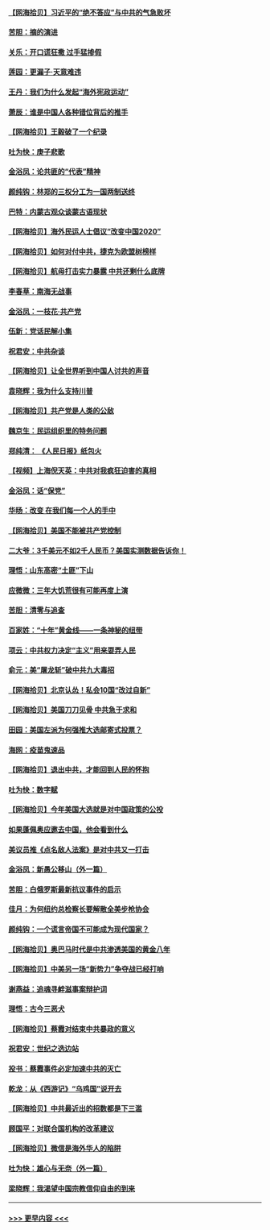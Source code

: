 #### [【网海拾贝】习近平的“绝不答应”与中共的气急败坏](../pages/nsc993/n12382819.md?t=09060602) 
#### [苦胆：摘的演进](../pages/nsc993/n12382619.md?t=09060602) 
#### [关乐：开口谎狂撒 过手猛掺假](../pages/nsc993/n12382604.md?t=09060602) 
#### [莲园：更漏子‧天意难违](../pages/nsc993/n12382598.md?t=09060602) 
#### [王丹：我们为什么发起“海外宪政运动”](../pages/nsc993/n12380286.md?t=09060602) 
#### [萧辰：谁是中国人各种错位背后的推手](../pages/nsc993/n12379800.md?t=09060602) 
#### [【网海拾贝】王毅破了一个纪录](../pages/nsc993/n12379251.md?t=09060602) 
#### [吐为快：庚子悲歌](../pages/nsc993/n12378821.md?t=09060602) 
#### [金浴凤：论共匪的“代表”精神](../pages/nsc993/n12377546.md?t=09060602) 
#### [颜纯钩：林郑的三权分工为一国两制送终](../pages/nsc993/n12377306.md?t=09060602) 
#### [巴特：内蒙古观众谈蒙古语现状](../pages/nsc993/n12376923.md?t=09060602) 
#### [【网海拾贝】海外民运人士倡议“改变中国2020”](../pages/nsc993/n12376682.md?t=09060602) 
#### [【网海拾贝】如何对付中共，捷克为欧盟树榜样](../pages/nsc993/n12374209.md?t=09060602) 
#### [【网海拾贝】航母打击实力暴露 中共还剩什么底牌](../pages/nsc993/n12371825.md?t=09060602) 
#### [李春草：南海无战事](../pages/nsc993/n12371159.md?t=09060602) 
#### [金浴凤：一枝花·共产党](../pages/nsc993/n12368757.md?t=09060602) 
#### [伍新：党话民解小集](../pages/nsc993/n12366907.md?t=09060602) 
#### [祝君安：中共杂谈](../pages/nsc993/n12366076.md?t=09060602) 
#### [【网海拾贝】让全世界听到中国人讨共的声音](../pages/nsc993/n12365569.md?t=09060602) 
#### [袁晓辉：我为什么支持川普](../pages/nsc993/n12362670.md?t=09060602) 
#### [【网海拾贝】共产党是人类的公敌](../pages/nsc993/n12363182.md?t=09060602) 
#### [魏京生：民运组织里的特务问题](../pages/nsc993/n12363010.md?t=09060602) 
#### [郑纯清： 《人民日报》纸包火](../pages/nsc993/n12362706.md?t=09060602) 
#### [【视频】上海倪天英：中共对我疯狂迫害的真相](../pages/nsc993/n12356341.md?t=09060602) 
#### [金浴凤：话“保党”](../pages/nsc993/n12361867.md?t=09060602) 
#### [华旸：改变 在我们每一个人的手中](../pages/nsc993/n12361774.md?t=09060602) 
#### [【网海拾贝】美国不能被共产党控制](../pages/nsc993/n12360271.md?t=09060602) 
#### [二大爷：3千美元不如2千人民币？美国实测数据告诉你！](../pages/nsc993/n12358563.md?t=09060602) 
#### [理悟：山东高密“土匪”下山](../pages/nsc993/n12358535.md?t=09060602) 
#### [应微微：三年大饥荒很有可能再度上演](../pages/nsc993/n12358523.md?t=09060602) 
#### [苦胆：清零与追查](../pages/nsc993/n12358501.md?t=09060602) 
#### [百家姓：“十年”黄金线——一条神秘的纽带](../pages/nsc993/n12358319.md?t=09060602) 
#### [项云：中共权力决定“主义”用来耍弄人民](../pages/nsc993/n12358172.md?t=09060602) 
#### [俞元：美“屠龙斩”破中共九大毒招](../pages/nsc993/n12357822.md?t=09060602) 
#### [【网海拾贝】北京认怂！私会10国“改过自新”](../pages/nsc993/n12357784.md?t=09060602) 
#### [【网海拾贝】美国刀刀见骨 中共急于求和](../pages/nsc993/n12355511.md?t=09060602) 
#### [田园：美国左派为何强推大选邮寄式投票？](../pages/nsc993/n12352963.md?t=09060602) 
#### [海网：疫苗鬼速品](../pages/nsc993/n12354438.md?t=09060602) 
#### [【网海拾贝】退出中共，才能回到人民的怀抱](../pages/nsc993/n12352634.md?t=09060602) 
#### [吐为快：数字赋](../pages/nsc993/n12352317.md?t=09060602) 
#### [【网海拾贝】今年美国大选就是对中国政策的公投](../pages/nsc993/n12350973.md?t=09060602) 
#### [如果蓬佩奥应邀去中国，他会看到什么](../pages/nsc993/n12350945.md?t=09060602) 
#### [美议员推《点名敌人法案》是对中共又一打击](../pages/nsc993/n12350765.md?t=09060602) 
#### [金浴凤：新愚公移山（外一篇）](../pages/nsc993/n12350253.md?t=09060602) 
#### [苦胆：白俄罗斯最新抗议事件的启示](../pages/nsc993/n12349989.md?t=09060602) 
#### [佳月：为何纽约总检察长要解散全美步枪协会](../pages/nsc993/n12349939.md?t=09060602) 
#### [颜纯钩：一个谎言帝国不可能成为现代国家？](../pages/nsc993/n12349898.md?t=09060602) 
#### [【网海拾贝】奥巴马时代是中共渗透美国的黄金八年](../pages/nsc993/n12349284.md?t=09060602) 
#### [【网海拾贝】中美另一场“新势力”争夺战已经打响](../pages/nsc993/n12346998.md?t=09060602) 
#### [谢燕益：追魂寻衅滋事案辩护词](../pages/nsc993/n12346892.md?t=09060602) 
#### [理悟：古今三恶犬](../pages/nsc993/n12345190.md?t=09060602) 
#### [【网海拾贝】蔡霞对结束中共暴政的意义](../pages/nsc993/n12344263.md?t=09060602) 
#### [祝君安：世纪之选边站](../pages/nsc993/n12342382.md?t=09060602) 
#### [投书：蔡霞事件必定加速中共的灭亡](../pages/nsc993/n12341881.md?t=09060602) 
#### [乾龙：从《西游记》“乌鸡国”说开去](../pages/nsc993/n12341690.md?t=09060602) 
#### [【网海拾贝】中共最近出的招数都是下三滥](../pages/nsc993/n12341593.md?t=09060602) 
#### [顾国平：对联合国机构的改革建议](../pages/nsc993/n12339928.md?t=09060602) 
#### [【网海拾贝】微信是海外华人的陷阱](../pages/nsc993/n12338868.md?t=09060602) 
#### [吐为快：雄心与无奈（外一篇）](../pages/nsc993/n12338132.md?t=09060602) 
#### [梁晓辉：我渴望中国宗教信仰自由的到来](../pages/nsc993/n12336657.md?t=09060602) 

----
#### [ >>> 更早内容 <<< ](../indexes/nsc993-earlier.md)
